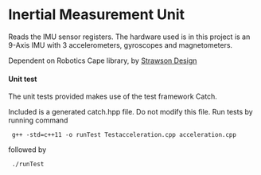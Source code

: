 # Inertial Measurement Unit

Reads the IMU sensor registers. The hardware used is in this project is an 9-Axis IMU with 3 accelerometers, gyroscopes and magnetometers.

Dependent on Robotics Cape library, by [Strawson Design](https://github.com/StrawsonDesign/Robotics_Cape_Installer)


#### Unit test

The unit tests provided makes use of the test framework Catch. 

Included is a generated catch.hpp file. Do not modify this file.
Run tests by running command

` g++ -std=c++11 -o runTest Testacceleration.cpp acceleration.cpp` 

followed by 

` ./runTest`
